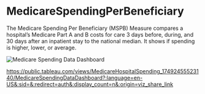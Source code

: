 # MedicareSpendingPerBeneficiary
The Medicare Spending Per Beneficiary (MSPB) Measure compares a hospital’s Medicare Part A and B costs for care 3 days before, during, and 30 days after an inpatient stay to the national median. It shows if spending is higher, lower, or average.

![Medicare Spending Data Dashboard](https://github.com/user-attachments/assets/f987c276-a7eb-4f35-af52-a37bd2174b66)

https://public.tableau.com/views/MedicareHospitalSpending_17492455523140/MedicareSpendingDataDashboard?:language=en-US&:sid=&:redirect=auth&:display_count=n&:origin=viz_share_link
